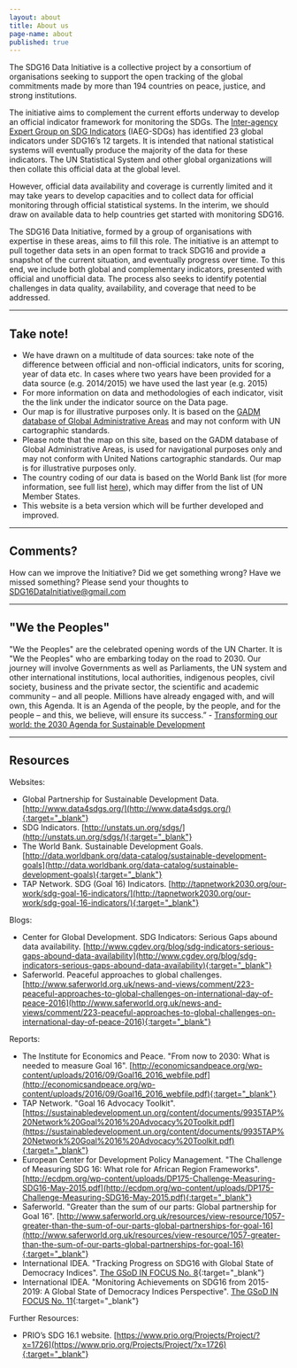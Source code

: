 ```yaml
---
layout: about
title: About us
page-name: about
published: true
---
```


The SDG16 Data Initiative is a collective project by a consortium of organisations seeking to support the open tracking of the global commitments made by more than 194 countries on peace, justice, and strong institutions.

The initiative aims to complement the current efforts underway to develop an official indicator framework for monitoring the SDGs. The [Inter-agency Expert Group on SDG Indicators](http://unstats.un.org/sdgs/iaeg-sdgs/) (IAEG-SDGs) has identified 23 global indicators under SDG16’s 12 targets. It is intended that national statistical systems will eventually produce the majority of the data for these indicators. The UN Statistical System and other global organizations will then collate this official data at the global level.

However, official data availability and coverage is currently limited and it may take years to develop capacities and to collect data for official monitoring through official statistical systems. In the interim, we should draw on available data to help countries get started with monitoring SDG16.

The SDG16 Data Initiative, formed by a group of organisations with expertise in these areas, aims to fill this role. The initiative is an attempt to pull together data sets in an open format to track SDG16 and provide a snapshot of the current situation, and eventually progress over time. To this end, we include both global and complementary indicators, presented with official and unofficial data. The process also seeks to identify potential challenges in data quality, availability, and coverage that need to be addressed.

___

## Take note!

*   We have drawn on a multitude of data sources: take note of the difference between official and non-official indicators, units for scoring, year of data etc. In cases where two years have been provided for a data source (e.g. 2014/2015) we have used the last year (e.g. 2015)
*   For more information on data and methodologies of each indicator, visit the the link under the indicator source on the Data page.
*   Our map is for illustrative purposes only. It is based on the [GADM database of Global Administrative Areas](http://www.gadm.org/home) and may not conform with UN cartographic standards.
*   Please note that the map on this site,  based on the GADM database of Global Administrative Areas, is  used for navigational purposes only and may not conform with United Nations cartographic standards. Our map is for illustrative purposes only.
*   The country coding of our data is based on the World Bank list (for more information, see full list [here](http://wits.worldbank.org/wits/wits/witshelp/content/codes/country_codes.htm)), which may differ from the list of UN Member States.
*   This website is a beta version which will be further developed and improved.

___

## Comments?
How can we improve the Initiative? Did we get something wrong? Have we missed something?
Please send your thoughts to [SDG16DataInitiative@gmail.com](mailto:SDG16DataInitiative@gmail.com)

___


## "We the Peoples" 
"We the Peoples" are the celebrated opening words of the UN Charter. It is "We the Peoples" who are embarking today on the road to 2030. Our journey will involve Governments as well as Parliaments, the UN system and other international institutions, local authorities, indigenous peoples, civil society, business and the private sector, the scientific and academic community – and all people. Millions have already engaged with, and will own, this Agenda. It is an Agenda of the people, by the people, and for the people – and this, we believe, will ensure its success.” - [Transforming our world: the 2030 Agenda for Sustainable Development](https://sustainabledevelopment.un.org/post2015/transformingourworld)

___


## Resources

Websites:

+ Global Partnership for Sustainable Development Data. [http://www.data4sdgs.org/](http://www.data4sdgs.org/){:target="_blank"}
+ SDG Indicators. [http://unstats.un.org/sdgs/](http://unstats.un.org/sdgs/){:target="_blank"}
+ The World Bank. Sustainable Development Goals. [http://data.worldbank.org/data-catalog/sustainable-development-goals](http://data.worldbank.org/data-catalog/sustainable-development-goals){:target="_blank"}
+ TAP Network. SDG (Goal 16) Indicators. [http://tapnetwork2030.org/our-work/sdg-goal-16-indicators/](http://tapnetwork2030.org/our-work/sdg-goal-16-indicators/){:target="_blank"}
 
Blogs:

+ Center for Global Development. SDG Indicators: Serious Gaps abound data availability. [http://www.cgdev.org/blog/sdg-indicators-serious-gaps-abound-data-availability](http://www.cgdev.org/blog/sdg-indicators-serious-gaps-abound-data-availability){:target="_blank"}
+ Saferworld. Peaceful approaches to global challenges. [http://www.saferworld.org.uk/news-and-views/comment/223-peaceful-approaches-to-global-challenges-on-international-day-of-peace-2016](http://www.saferworld.org.uk/news-and-views/comment/223-peaceful-approaches-to-global-challenges-on-international-day-of-peace-2016){:target="_blank"}
  
Reports:

+ The Institute for Economics and Peace. "From now to 2030: What is needed to measure Goal 16". [http://economicsandpeace.org/wp-content/uploads/2016/09/Goal16_2016_webfile.pdf](http://economicsandpeace.org/wp-content/uploads/2016/09/Goal16_2016_webfile.pdf){:target="_blank"}
+ TAP Network. "Goal 16 Advocacy Toolkit". [https://sustainabledevelopment.un.org/content/documents/9935TAP%20Network%20Goal%2016%20Advocacy%20Toolkit.pdf](https://sustainabledevelopment.un.org/content/documents/9935TAP%20Network%20Goal%2016%20Advocacy%20Toolkit.pdf){:target="_blank"}
+ European Center for Development Policy Management. "The Challenge of Measuring SDG 16: What role for African Region Frameworks". [http://ecdpm.org/wp-content/uploads/DP175-Challenge-Measuring-SDG16-May-2015.pdf](http://ecdpm.org/wp-content/uploads/DP175-Challenge-Measuring-SDG16-May-2015.pdf){:target="_blank"}
+ Saferworld. "Greater than the sum of our parts: Global partnership for Goal 16". [http://www.saferworld.org.uk/resources/view-resource/1057-greater-than-the-sum-of-our-parts-global-partnerships-for-goal-16](http://www.saferworld.org.uk/resources/view-resource/1057-greater-than-the-sum-of-our-parts-global-partnerships-for-goal-16){:target="_blank"}
+ International IDEA. "Tracking Progress on SDG16 with Global State of Democracy Indices". [The GSoD IN FOCUS No. 8](https://www.idea.int/publications/catalogue/tracking-progress-sdg16-with-gsod-indices?lang=en){:target="_blank"}
+ International IDEA. "Monitoring Achievements on SDG16 from 2015-2019: A Global State of Democracy Indices Perspective". [The GSoD IN FOCUS No. 11](https://www.idea.int/publications/catalogue/monitoring-achievements-on-sdg16-a-gsod-perspective?lang=en){:target="_blank"}

 Further Resources:
 
 + PRIO’s SDG 16.1 website. [https://www.prio.org/Projects/Project/?x=1726](https://www.prio.org/Projects/Project/?x=1726){:target="_blank"}
